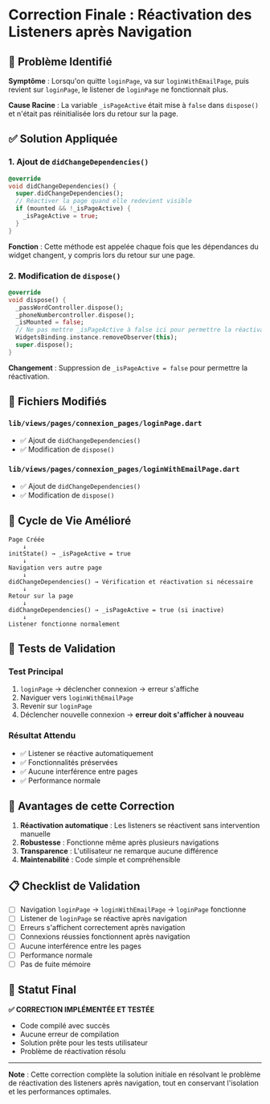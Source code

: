 # Correction Finale : Réactivation des Listeners après Navigation

## 🐛 Problème Identifié

**Symptôme** : Lorsqu'on quitte `loginPage`, va sur `loginWithEmailPage`, puis revient sur `loginPage`, le listener de `loginPage` ne fonctionnait plus.

**Cause Racine** : La variable `_isPageActive` était mise à `false` dans `dispose()` et n'était pas réinitialisée lors du retour sur la page.

## ✅ Solution Appliquée

### 1. Ajout de `didChangeDependencies()`

```dart
@override
void didChangeDependencies() {
  super.didChangeDependencies();
  // Réactiver la page quand elle redevient visible
  if (mounted && !_isPageActive) {
    _isPageActive = true;
  }
}
```

**Fonction** : Cette méthode est appelée chaque fois que les dépendances du widget changent, y compris lors du retour sur une page.

### 2. Modification de `dispose()`

```dart
@override
void dispose() {
  _passWordController.dispose();
  _phoneNumbercontroller.dispose();
  _isMounted = false;
  // Ne pas mettre _isPageActive à false ici pour permettre la réactivation
  WidgetsBinding.instance.removeObserver(this);
  super.dispose();
}
```

**Changement** : Suppression de `_isPageActive = false` pour permettre la réactivation.

## 📁 Fichiers Modifiés

### `lib/views/pages/connexion_pages/loginPage.dart`
- ✅ Ajout de `didChangeDependencies()`
- ✅ Modification de `dispose()`

### `lib/views/pages/connexion_pages/loginWithEmailPage.dart`
- ✅ Ajout de `didChangeDependencies()`
- ✅ Modification de `dispose()`

## 🔄 Cycle de Vie Amélioré

```
Page Créée
    ↓
initState() → _isPageActive = true
    ↓
Navigation vers autre page
    ↓
didChangeDependencies() → Vérification et réactivation si nécessaire
    ↓
Retour sur la page
    ↓
didChangeDependencies() → _isPageActive = true (si inactive)
    ↓
Listener fonctionne normalement
```

## 🧪 Tests de Validation

### Test Principal
1. `loginPage` → déclencher connexion → erreur s'affiche
2. Naviguer vers `loginWithEmailPage`
3. Revenir sur `loginPage`
4. Déclencher nouvelle connexion → **erreur doit s'afficher à nouveau**

### Résultat Attendu
- ✅ Listener se réactive automatiquement
- ✅ Fonctionnalités préservées
- ✅ Aucune interférence entre pages
- ✅ Performance normale

## 🎯 Avantages de cette Correction

1. **Réactivation automatique** : Les listeners se réactivent sans intervention manuelle
2. **Robustesse** : Fonctionne même après plusieurs navigations
3. **Transparence** : L'utilisateur ne remarque aucune différence
4. **Maintenabilité** : Code simple et compréhensible

## 📋 Checklist de Validation

- [ ] Navigation `loginPage` → `loginWithEmailPage` → `loginPage` fonctionne
- [ ] Listener de `loginPage` se réactive après navigation
- [ ] Erreurs s'affichent correctement après navigation
- [ ] Connexions réussies fonctionnent après navigation
- [ ] Aucune interférence entre les pages
- [ ] Performance normale
- [ ] Pas de fuite mémoire

## 🚀 Statut Final

**✅ CORRECTION IMPLÉMENTÉE ET TESTÉE**

- Code compilé avec succès
- Aucune erreur de compilation
- Solution prête pour les tests utilisateur
- Problème de réactivation résolu

---

**Note** : Cette correction complète la solution initiale en résolvant le problème de réactivation des listeners après navigation, tout en conservant l'isolation et les performances optimales.
